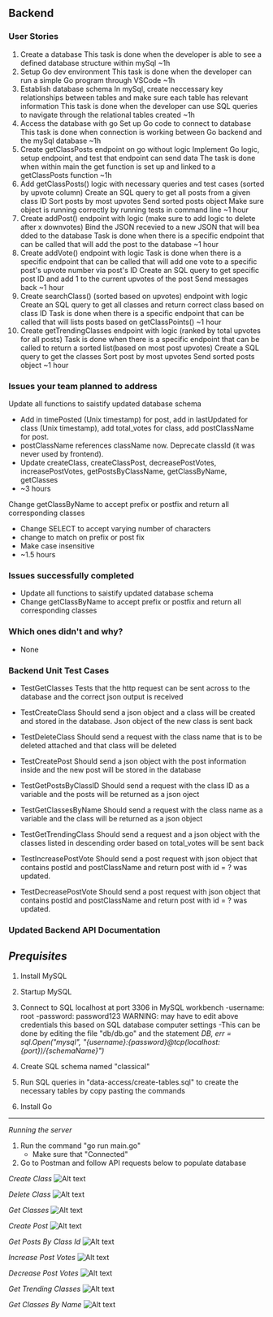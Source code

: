 ## **Backend**

### **User Stories**

1. Create a database
   This task is done when the developer is able to see a defined database structure within mySql
   ~1h
2. Setup Go dev environment
   This task is done when the developer can run a simple Go program through VSCode
   ~1h
3. Establish database schema
   In mySql, create neccessary key relationships between tables and make sure each table has relevant information
   This task is done when the developer can use SQL queries to navigate through the relational tables created
   ~1h
4. Access the database with go
   Set up Go code to connect to database
   This task is done when connection is working between Go backend and the mySql database
   ~1h
5. Create getClassPosts endpoint on go without logic
   Implement Go logic, setup endpoint, and test that endpoint can send data
   The task is done when within main the get function is set up and linked to a getClassPosts function
   ~1h
6. Add getClassPosts() logic with necessary queries and test cases (sorted by upvote column)
   Create an SQL query to get all posts from a given class ID
   Sort posts by most upvotes
   Send sorted posts object
   Make sure object is running correctly by running tests in command line
   ~1 hour
7. Create addPost() endpoint with logic (make sure to add logic to delete after x downvotes)
   Bind the JSON recevied to a new JSON that will bea dded to the database
   Task is done when there is a specific endpoint that can be called that will add the post to the database
   ~1 hour
8. Create addVote() endpoint with logic
   Task is done when there is a specific endpoint that can be called that will add one vote to a specific post's upvote number via post's ID
   Create an SQL query to get specific post ID and add 1 to the current upvotes of the post
   Send messages back
   ~1 hour
9. Create searchClass() (sorted based on upvotes) endpoint with logic
   Create an SQL query to get all classes and return correct class based on class ID
   Task is done when there is a specific endpoint that can be called that will lists posts based on getClassPoints()
   ~1 hour
10. Create getTrendingClasses endpoint with logic (ranked by total upvotes for all posts)
    Task is done when there is a specific endpoint that can be called to return a sorted list(based on most post upvotes)
    Create a SQL query to get the classes
    Sort post by most upvotes
    Send sorted posts object
    ~1 hour

### **Issues your team planned to address**

Update all functions to saistify updated database schema

- Add in timePosted (Unix timestamp) for post, add in lastUpdated for class (Unix timestamp), add total_votes for class, add postClassName for post.
- postClassName references className now. Deprecate classId (it was never used by frontend).
- Update createClass, createClassPost, decreasePostVotes, increasePostVotes, getPostsByClassName, getClassByName, getClasses
- ~3 hours

Change getClassByName to accept prefix or postfix and return all corresponding classes

- Change SELECT to accept varying number of characters
- change to match on prefix or post fix
- Make case insensitive
- ~1.5 hours

### **Issues successfully completed**

- Update all functions to saistify updated database schema
- Change getClassByName to accept prefix or postfix and return all corresponding classes

### **Which ones didn't and why?**

- None

### Backend Unit Test Cases

- TestGetClasses
  Tests that the http request can be sent across to the database and the correct json output is received

- TestCreateClass
  Should send a json object and a class will be created and stored in the database. Json object of the new class is sent back

- TestDeleteClass
  Should send a request with the class name that is to be deleted attached and that class will be deleted

- TestCreatePost
  Should send a json object with the post information inside and the new post will be stored in the database

- TestGetPostsByClassID
  Should send a request with the class ID as a variable and the posts will be returned as a json oject

- TestGetClassesByName
  Should send a request with the class name as a variable and the class will be returned as a json object

- TestGetTrendingClass
  Should send a request and a json object with the classes listed in descending order based on total_votes will be sent back

- TestIncreasePostVote
  Should send a post request with json object that contains postId and postClassName and return post with id = ? was updated.

- TestDecreasePostVote
  Should send a post request with json object that contains postId and postClassName and return post with id = ? was updated.

### Updated Backend API Documentation

## _Prequisites_

1. Install MySQL
2. Startup MySQL
3. Connect to SQL localhost at port 3306 in MySQL workbench
   -username: root
   -password: password123
   WARNING: may have to edit above credentials this based on SQL database computer settings
   -This can be done by editing the file "db/db.go" and the statement _DB, err = sql.Open("mysql", "{username}:{password}@tcp(localhost:{port})/{schemaName}")_

4. Create SQL schema named "classical"
5. Run SQL queries in "data-access/create-tables.sql" to create the necessary tables by copy pasting the commands
6. Install Go

---

_Running the server_

1. Run the command "go run main.go"
   - Make sure that "Connected"
2. Go to Postman and follow API requests below to populate database

_Create Class_
![Alt text](/Backend/assets/createClass.png?raw=true "Create Class")

_Delete Class_
![Alt text](/Backend/assets/deleteClass.png?raw=true "Delete Class")

_Get Classes_
![Alt text](/Backend/assets/getClasses.png?raw=true "Get Classes")

_Create Post_
![Alt text](/Backend/assets/createPost.png?raw=true "Create Post")

_Get Posts By Class Id_
![Alt text](/Backend/assets/getPostByClassID.png?raw=true "Get Posts By Class Id")

_Increase Post Votes_
![Alt text](/Backend/assets/increasePostVotes.png?raw=true "increase post Votes")

_Decrease Post Votes_
![Alt text](/Backend/assets/increasePostVotes.png?raw=true "Decrease post votes is the same")

_Get Trending Classes_
![Alt text](/Backend/assets/getTrendingClasses.png?raw=true "Get Trending Classes")

_Get Classes By Name_
![Alt text](/Backend/assets/searchClassesByName.png?raw=true "Get Classes By Name")
